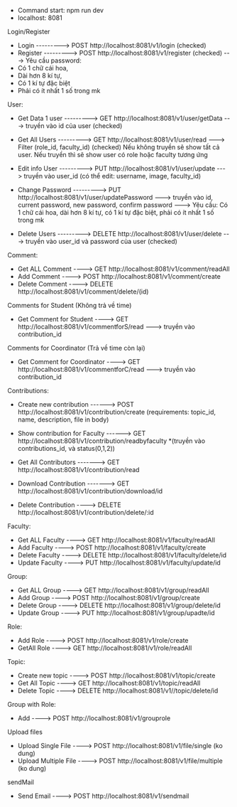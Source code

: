 - Command start: npm run dev
- localhost: 8081

Login/Register

- Login ---------> POST http://localhost:8081/v1/login (checked)
- Register ---------> POST http://localhost:8081/v1/register (checked)
  ---> Yêu cầu password:
- Có 1 chữ cái hoa,
- Dài hơn 8 kí tự,
- Có 1 kí tự đặc biệt
- Phải có ít nhất 1 số trong mk

User:

- Get Data 1 user ---------> GET http://localhost:8081/v1/user/getData ---> truyền vào id của user (checked)
- Get All Users ---------> GET http://localhost:8081/v1/user/read ---> Filter (role_id, faculty_id) (checked)
  Nếu không truyền sẽ show tất cả user. Nếu truyền thì sẽ show user có role hoặc faculty tương ứng

- Edit info User ---------> PUT http://localhost:8081/v1/user/update ---> truyền vào user_id (có thể edit: username, image, faculty_id)
- Change Password ---------> PUT http://localhost:8081/v1/user/updatePassword
  ---> truyền vào id, current password, new password, confirm password
  ---> Yêu cầu:
  Có 1 chữ cái hoa, dài hơn 8 kí tự, có 1 kí tự đặc biệt, phải có ít nhất 1 số trong mk

- Delete Users ---------> DELETE http://localhost:8081/v1/user/delete ---> truyền vào user_id và password của user (checked)

Comment:

- Get ALL Comment ----> GET http://localhost:8081/v1/comment/readAll
- Add Comment ----> POST http://localhost:8081/v1/comment/create
- Delete Comment ----> DELETE http://localhost:8081/v1/comment/delete/(id)

Comments for Student (Không trả về time)

- Get Comment for Student ----> GET http://localhost:8081/v1/commentforS/read ---> truyền vào contribution_id

Comments for Coordinator (Trả về time còn lại)

- Get Comment for Coordinator ----> GET http://localhost:8081/v1/commentforC/read ---> truyền vào contribution_id

Contributions:

- Create new contribution ------> POST http://localhost:8081/v1/contribution/create
  (requirements: topic_id, name, description, file in body)
- Show contribution for Faculty ------> GET http://localhost:8081/v1/contribution/readbyfaculty
  \*(truyền vào contributions_id, và status(0,1,2))

- Get All Contributors -------> GET http://localhost:8081/v1/contribution/read
- Download Contribution -------> GET http://localhost:8081/v1/contribution/download/id
- Delete Contribution ----> DELETE http://localhost:8081/v1/contribution/delete/:id

Faculty:

- Get ALL Faculty ----> GET http://localhost:8081/v1/faculty/readAll
- Add Faculty ----> POST http://localhost:8081/v1/faculty/create
- Delete Faculty ----> DELETE http://localhost:8081/v1/faculty/delete/id
- Update Faculty ----> PUT http://localhost:8081/v1/faculty/update/id

Group:

- Get ALL Group ----> GET http://localhost:8081/v1/group/readAll
- Add Group ----> POST http://localhost:8081/v1/group/create
- Delete Group ----> DELETE http://localhost:8081/v1/group/delete/id
- Update Group ----> PUT http://localhost:8081/v1/group/upadte/id

Role:

- Add Role ----> POST http://localhost:8081/v1/role/create
- GetAll Role ----> GET http://localhost:8081/v1/role/readAll

Topic:

- Create new topic ----> POST http://localhost:8081/v1/topic/create
- Get All Topic ----> GET http://localhost:8081/v1/topic/readAll
- Delete Topic ----> DELETE http://localhost:8081/v1//topic/delete/id

Group with Role:

- Add ----> POST http://localhost:8081/v1/grouprole

Upload files

- Upload Single File ----> POST http://localhost:8081/v1/file/single (ko dung)
- Upload Multiple File ----> POST http://localhost:8081/v1/file/multiple (ko dung)

sendMail

- Send Email ----> POST http://localhost:8081/v1/sendmail
